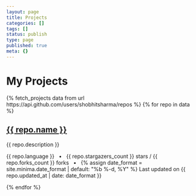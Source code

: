 ```yaml
---
layout: page
title: Projects
categories: []
tags: []
status: publish
type: page
published: true
meta: {}
---
```


# My Projects

<div id="my-repos" class="posts-list">
  {% fetch_projects data from url https://api.github.com/users/shobhitsharma/repos %}
  {% for repo in data %}
    <article class="post" itemscope="" itemtype="http://schema.org/BlogPosting">
      <div class="post-details">
        <h2 itemprop="name headline">
          <a href="'+repo.html_url+'" target="_blank"> {{ repo.name }}</a>
        </h2>
        <p class="post-excerpt">{{ repo.description }}</p>
        <p class="post-meta">
          <span class="post-tags"><a class="tag">{{ repo.language }}</a></span>
          &nbsp; • &nbsp; 
          {{ repo.stargazers_count }} stars / {{ repo.forks_count }} forks
          &nbsp; • &nbsp; 
          <time>
            {% assign date_format = site.minima.date_format | default: "%b %-d, %Y" %}
            Last updated on {{ repo.updated_at | date: date_format }}
          </time>
        </p>
      </div>
    </article>
  {% endfor %}
</div>
